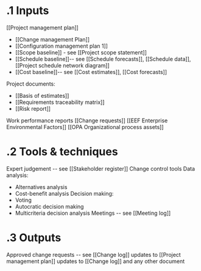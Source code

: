 # .1 Inputs
[[Project management plan]]
* [[Change management Plan]]
* [[Configuration management plan 1]]
* [[Scope baseline]] - see [[Project scope statement]]
* [[Schedule baseline]]-- see [[Schedule forecasts]], [[Schedule data]], [[Project schedule network diagram]]
* [[Cost baseline]]-- see [[Cost estimates]], [[Cost forecasts]]

Project documents:
* [[Basis of estimates]]
* [[Requirements traceability matrix]]
* [[Risk report]]

Work performance reports
[[Change requests]]
[[EEF Enterprise Environmental Factors]]
[[OPA Organizational process assets]]


# .2 Tools & techniques
Expert judgement -- see [[Stakeholder register]]
Change control tools
Data analysis:
* Alternatives analysis
* Cost-benefit analysis
Decision making:
* Voting
* Autocratic decision making
* Multicriteria decision analysis
Meetings -- see [[Meeting log]]

# .3 Outputs
Approved change requests -- see [[Change log]]
updates to [[Project management plan]]
updates to [[Change log]] and any other document
